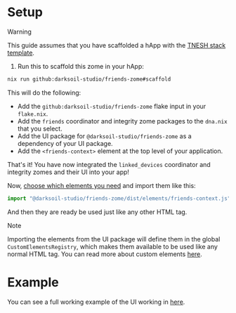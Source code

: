 # Setup

> [!WARNING]
> This guide assumes that you have scaffolded a hApp with the [TNESH stack template](https://darksoil.studio/tnesh-stack).

1. Run this to scaffold this zome in your hApp:

```bash
nix run github:darksoil-studio/friends-zome#scaffold
```

This will do the following:
  - Add the `github:darksoil-studio/friends-zome` flake input in your `flake.nix`.
  - Add the `friends` coordinator and integrity zome packages to the `dna.nix` that you select.
  - Add the UI package for `@darksoil-studio/friends-zome` as a dependency of your UI package.
  - Add the `<friends-context>` element at the top level of your application.

That's it! You have now integrated the `linked_devices` coordinator and integrity zomes and their UI into your app!

Now, [choose which elements you need](/elements/friends-context.md) and import them like this:

```js
import "@darksoil-studio/friends-zome/dist/elements/friends-context.js";
```

And then they are ready be used just like any other HTML tag. 

> [!NOTE]
> Importing the elements from the UI package will define them in the global `CustomElementsRegistry`, which makes them available to be used like any normal HTML tag. You can read more about custom elements [here](https://darksoil.studio/tnesh-stack/guides/custom-elements).

# Example

You can see a full working example of the UI working in [here](https://github.com/darksoil-studio/friends-zome/blob/main/ui/demo/index.html).


